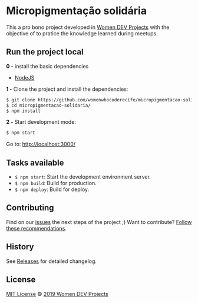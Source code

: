 # Micropigmentação solidária

This a pro bono project developed in [Women DEV Projects](https://womendevprojects.com.br/) with the objective of to pratice the knowledge learned during meetups. 

## Run the project local

**0 -** install the basic dependencies

- [NodeJS](https://nodejs.org/en/)

**1 -** Clone the project and install the dependencies:

```sh
$ git clone https://github.com/womenwhocoderecife/micropigmentacao-solidaria
$ cd micropigmentacao-solidaria/
$ npm install
```

**2 -** Start development mode:

```sh
$ npm start
```

Go to: [http://localhost:3000/](http://localhost:3000/)

## Tasks available

- `$ npm start`: Start the development environment server.
- `$ npm build`: Build for production.
- `$ npm deploy`: Build for deploy.

## Contributing

Find on our [issues](https://github.com/womenwhocoderecife/micropigmentacao-solidaria/issues/) the next steps of the project ;)
Want to contribute? [Follow these recommendations](https://github.com/womenwhocoderecife/micropigmentacao-solidaria/CONTRIBUTING.md).

## History

See [Releases](https://github.com/womenwhocoderecife/micropigmentacao-solidaria/releases) for detailed changelog.

## License

[MIT License](https://github.com/womenwhocoderecife/micropigmentacao-solidaria/blob/master/LICENSE.md) © [2019 Women DEV Projects](https://womendevprojects.com.br/)
